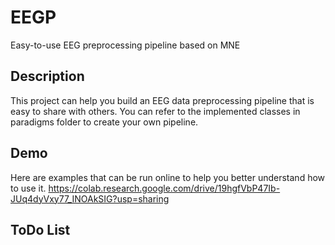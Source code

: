 # EEGP
Easy-to-use EEG preprocessing pipeline based on MNE

## Description
This project can help you build an EEG data preprocessing pipeline that is easy to share with others.
You can refer to the implemented classes in paradigms folder to create your own pipeline.
## Demo
Here are examples that can be run online to help you better understand how to use it.
https://colab.research.google.com/drive/19hgfVbP47Ib-JUq4dyVxy77_INOAkSIG?usp=sharing



## ToDo List
